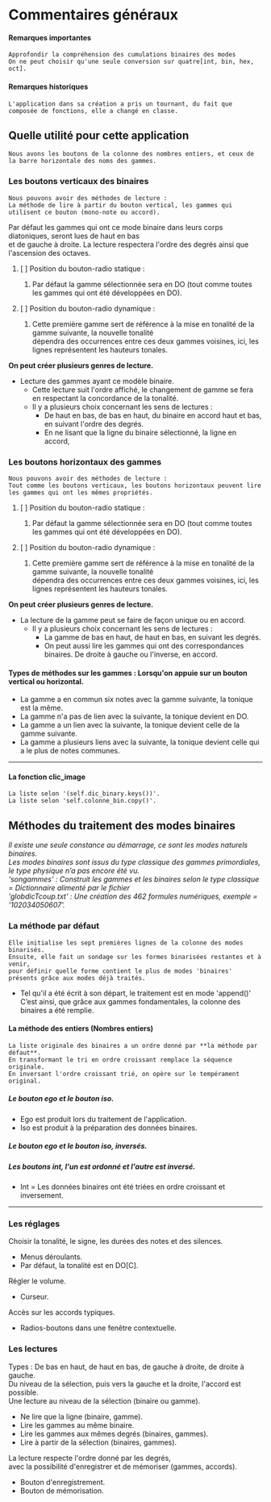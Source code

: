 # Commentaires généraux
#### Remarques importantes
    Approfondir la compréhension des cumulations binaires des modes
    On ne peut choisir qu'une seule conversion sur quatre[int, bin, hex, oct].
#### Remarques historiques
    L'application dans sa création a pris un tournant, du fait que composée de fonctions, elle a changé en classe.
## Quelle utilité pour cette application
    Nous avons les boutons de la colonne des nombres entiers, et ceux de la barre horizontale des noms des gammes.

### Les boutons verticaux des binaires
    Nous pouvons avoir des méthodes de lecture :
    La méthode de lire à partir du bouton vertical, les gammes qui utilisent ce bouton (mono-note ou accord).
Par défaut les gammes qui ont ce mode binaire dans leurs corps diatoniques, seront lues de haut en bas <br>
et de gauche à droite. La lecture respectera l'ordre des degrés ainsi que l'ascension des octaves. <br>

1. [ ] Position du bouton-radio statique : 
   1. Par défaut la gamme sélectionnée sera en DO (tout comme toutes les gammes qui ont été développées en DO).

2. [ ] Position du bouton-radio dynamique : 
   1. Cette première gamme sert de référence à la mise en tonalité de la gamme suivante, la nouvelle tonalité <br> 
   dépendra des occurrences entre ces deux gammes voisines, ici, les lignes représentent les hauteurs tonales.

**On peut créer plusieurs genres de lecture.**
* Lecture des gammes ayant ce modèle binaire.
  * Cette lecture suit l'ordre affiché, le changement de gamme se fera en respectant la concordance de la tonalité.
  * Il y a plusieurs choix concernant les sens de lectures :
    * De haut en bas, de bas en haut, du binaire en accord haut et bas, en suivant l'ordre des degrés.
    * En ne lisant que la ligne du binaire sélectionné, la ligne en accord,
### Les boutons horizontaux des gammes
    Nous pouvons avoir des méthodes de lecture :
    Tout comme les boutons verticaux, les boutons horizontaux peuvent lire les gammes qui ont les mêmes propriétés.
1. [ ] Position du bouton-radio statique : 
   1. Par défaut la gamme sélectionnée sera en DO (tout comme toutes les gammes qui ont été développées en DO).

2. [ ] Position du bouton-radio dynamique : 
   1. Cette première gamme sert de référence à la mise en tonalité de la gamme suivante, la nouvelle tonalité <br> 
   dépendra des occurrences entre ces deux gammes voisines, ici, les lignes représentent les hauteurs tonales.

**On peut créer plusieurs genres de lecture.**
* La lecture de la gamme peut se faire de façon unique ou en accord.
  * Il y a plusieurs choix concernant les sens de lectures :
    * La gamme de bas en haut, de haut en bas, en suivant les degrés.
    * On peut aussi lire les gammes qui ont des correspondances binaires. De droite à gauche ou l'inverse, en accord.

#### Types de méthodes sur les gammes : Lorsqu'on appuie sur un bouton vertical ou horizontal.
* La gamme a en commun six notes avec la gamme suivante, la tonique est la même.
* La gamme n'a pas de lien avec la suivante, la tonique devient en DO.
* La gamme a un lien avec la suivante, la tonique devient celle de la gamme suivante.
* La gamme a plusieurs liens avec la suivante, la tonique devient celle qui a le plus de notes communes.
______________________________________________________________________________________________________________
#### La fonction clic_image
    La liste selon '(self.dic_binary.keys())'.
    La liste selon 'self.colonne_bin.copy()'.
## Méthodes du traitement des modes binaires
_Il existe une seule constance au démarrage, ce sont les modes naturels binaires._<br>
_Les modes binaires sont issus du type classique des gammes primordiales, le type physique n’a pas encore été vu._<br>
_'songammes' : Construit les gammes et les binaires selon le type classique = Dictionnaire alimenté par le fichier_<br>
_'globdicTcoup.txt' : Une création des 462 formules numériques, exemple = '102034050607'._<br>
### La méthode par défaut
    Elle initialise les sept premières lignes de la colonne des modes binarisés.
    Ensuite, elle fait un sondage sur les formes binarisées restantes et à venir,
    pour définir quelle forme contient le plus de modes 'binaires' présents grâce aux modes déjà traités.
* Tel qu'il a été écrit à son départ, le traitement est en mode 'append()'<br>
C’est ainsi, que grâce aux gammes fondamentales, la colonne des binaires a été remplie.
#### La méthode des entiers (Nombres entiers)
    La liste originale des binaires a un ordre donné par **la méthode par défaut**.
    En transformant le tri en ordre croissant remplace la séquence originale.
    En inversant l'ordre croissant trié, on opère sur le tempérament original.
##### Le bouton ego et le bouton iso.
* Ego est produit lors du traitement de l'application.
* Iso est produit à la préparation des données binaires.
##### Le bouton ego et le bouton iso, inversés.
##### Les boutons int, l'un est ordonné et l'autre est inversé.
* Int = Les données binaires ont été triées en ordre croissant et inversement.
_______________________________________________________________________________
### Les réglages

Choisir la tonalité, le signe, les durées des notes et des silences.<br>
* Menus déroulants.<br>
* Par défaut, la tonalité est en DO[C].

Régler le volume.
* Curseur.<br>

Accès sur les accords typiques.
*   Radios-boutons dans une fenêtre contextuelle.<br>

### Les lectures

Types : De bas en haut, de haut en bas, de gauche à droite, de droite à gauche. <br>
Du niveau de la sélection, puis vers la gauche et la droite, l'accord est possible. <br>
Une lecture au niveau de la sélection (binaire ou gamme).
* Ne lire que la ligne (binaire, gamme).
* Lire les gammes au même binaire.
* Lire les gammes aux mêmes degrés (binaires, gammes).
* Lire à partir de la sélection (binaires, gammes).

La lecture respecte l'ordre donné par les degrés, <br>
avec la possibilité d'enregistrer et de mémoriser (gammes, accords).
* Bouton d'enregistrement.
* Bouton de mémorisation.

<br>
<br>
<br>
<br>
<br>

